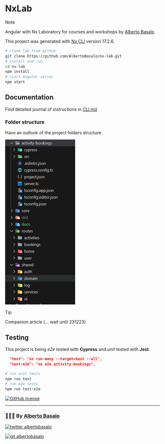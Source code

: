 # NxLab

> [!NOTE]
> Angular with Nx Laboratory for courses and workshops by [Alberto Basalo](https://albertobasalo.dev)

This project was generated with [Nx CLI](https://nx.dev) version 17.2.6.

```bash
# clone lab from github
git clone https://github.com/AlbertoBasalo/nx-lab.git
# install and run
cd nx-lab
npm install
# start Angular server
npm start
```

## Documentation

Find detailed journal of instructions in [CLI.md](./docs/CLI.md)

### Folder structure

Have an outlook of the project folders structure

![Folders](./docs/screenshots/folders.png)

> [!TIP]
> Companion article (... wait until 231223)

## Testing

This project is being _e2e_ tested with **Cypress** and _unit_ tested with **Jest**.

```json
  "test": "nx run-many --target=test --all",
  "test:e2e": "nx e2e activity-bookings",
```

```bash
# run unit tests
npm run test
# run e2e tests
npm run test:e2e
```

[![GitHub license](https://img.shields.io/github/license/AlbertoBasalo/cy-lab?style=for-the-badge)](https://albertobasalo.dev)

---

<footer>
  <h3>🧑🏼‍💻 By <a href="https://albertobasalo.dev" target="blank">Alberto Basalo</a> </h3>
  <p>
    <a href="https://twitter.com/albertobasalo" target="blank">
      <img src="https://img.shields.io/twitter/follow/albertobasalo?logo=twitter&style=for-the-badge" alt="twitter albertobasalo" />
    </a>
  </p>
  <p>
    <a href="https://github.com/albertobasalo" target="blank">
      <img 
        src="https://img.shields.io/github/followers/albertobasalo?logo=github&label=profile albertobasalo&style=for-the-badge" alt="git albertobasalo" />
    </a>
  </p>
</footer>
